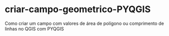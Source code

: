 # criar-campo-geometrico-PYQGIS
Como criar um campo com valores de área de polígono ou comprimento de linhas no QGIS com PYQGIS
